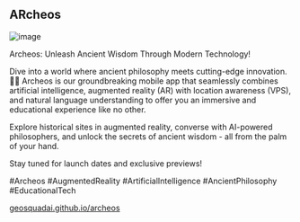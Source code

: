 ## ARcheos

![image](https://github.com/user-attachments/assets/6415cf80-c07d-4ef3-909c-35eb134866c6)

Archeos: Unleash Ancient Wisdom Through Modern Technology!

Dive into a world where ancient philosophy meets cutting-edge innovation. 📜✨ Archeos is our groundbreaking mobile app that seamlessly combines artificial intelligence, augmented reality (AR) with location awareness (VPS), and natural language understanding to offer you an immersive and educational experience like no other.

Explore historical sites in augmented reality, converse with AI-powered philosophers, and unlock the secrets of ancient wisdom - all from the palm of your hand.

Stay tuned for launch dates and exclusive previews!

#Archeos #AugmentedReality #ArtificialIntelligence #AncientPhilosophy #EducationalTech

[geosquadai.github.io/archeos](https://geosquadai.github.io/archeos)

<!--
🙋‍♀️ A short introduction - what is your organization all about?
🌈 Contribution guidelines - how can the community get involved?
👩‍💻 Useful resources - where can the community find your docs? Is there anything else the community should know?
🍿 Fun facts - what does your team eat for breakfast?
🧙 Remember, you can do mighty things with the power of [Markdown](https://docs.github.com/github/writing-on-github/getting-started-with-writing-and-formatting-on-github/basic-writing-and-formatting-syntax)
-->
